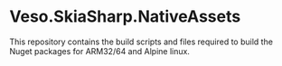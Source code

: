 # Veso.SkiaSharp.NativeAssets

This repository contains the build scripts and files required to build the Nuget packages for ARM32/64 and Alpine linux.